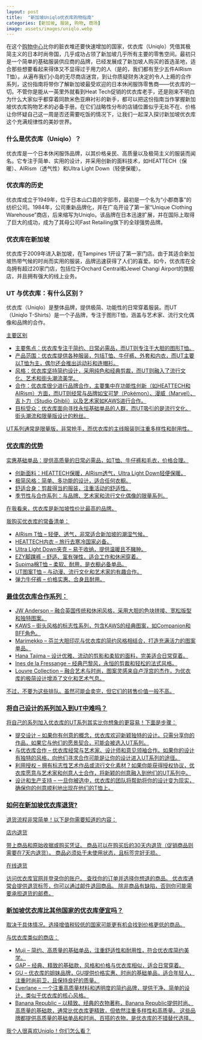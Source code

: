 ```yaml
---
layout: post
title:  "新加坡Uniqlo优衣库购物指南"
categories: [新加坡, 服装, 购物, 商场]
image: assets/images/uniqlo.webp
---
```


在这个[购物中心](https://fromhktosg.github.io/zh/shopping-in-singapore/)比你的脏衣堆还要快速增加的国家，优衣库（Uniqlo）凭借其极简主义的日本时尚帝国，几乎成功占领了新加坡几乎所有主要的零售空间。最初只是一个简单的基础服装供应商的品牌，已经发展成了新加坡人购买的首选圣地，适合那些想要看起来得体又不显得过于用力的人（是的，我们都有至少五件AIRism T恤）。从遍布我们小岛的无尽商店迷宫，到让你质疑财务决定的令人上瘾的合作系列，这份指南将带你了解新加坡最受欢迎的日本休闲服饰零售商——优衣库的一切。不管你是能从一英里外就看到Heat Tech促销的优衣库老手，还是刚来不明白为什么大家似乎都穿着同款米色亚麻衬衫的新手，都可以把这份指南当作掌握新加坡优衣库购物艺术的必备手册。在它们战略性分布的店铺位置似乎无处不在、价格让你怀疑自己这一周是否还需要吃饭的情况下，让我们一起深入探讨新加坡优衣库这个充满规律性的美妙世界。

### 什么是优衣库（Uniqlo）？

优衣库是一个日本休闲服饰品牌，以其价格亲民、高质量以及极简主义的服装而闻名。它专注于简单、实用的设计，并采用创新的面料技术，如HEATTECH（保暖）、AIRism（透气性）和Ultra Light Down（轻便保暖）。

### 优衣库的历史

优衣库成立于1949年，位于日本山口县的宇部市，最初是一个名为“小郡商事”的纺织公司。1984年，公司重新品牌化，并在广岛开设了第一家“Unique Clothing Warehouse”商店，后来缩写为Uniqlo。该品牌在日本迅速扩展，并在国际上取得了巨大的成功，成为了其母公司Fast Retailing旗下的全球强势品牌。

### 优衣库在新加坡

优衣库于2009年进入新加坡，在Tampines 1开设了第一家门店。由于其适合新加坡热带气候的时尚而实用的服装，品牌迅速获得了人们的喜爱。如今，优衣库在全岛拥有超过20家门店，包括位于Orchard Central和Jewel Changi Airport的旗舰店，并且拥有强大的线上业务。

### UT 与优衣库：有什么区别？

优衣库（Uniqlo）是整体品牌，提供极简、功能性的日常穿着服装。而UT（Uniqlo T-Shirts）是一个子品牌，专注于图形T恤，涵盖与艺术家、流行文化偶像和品牌的合作。

<u>主要区别<u>

+ 主要焦点：优衣库专注于简约、日常必需品，而UT则专注于大胆的图形T恤。
+ 产品范围：优衣库提供各种服装，包括T恤、牛仔裤、外套和内衣，而UT主要以T恤为主，偶尔还会推出运动衫和连帽衫。
+ 风格：优衣库坚持简约设计，采用纯色和经典剪裁，而UT则融入了流行文化、艺术和街头潮流美学。
+ 合作：优衣库很少进行品牌合作，主要集中在功能性创新（如HEATTECH和AIRism）方面，而UT则经常与品牌如宝可梦（Pokémon）、漫威（Marvel）、吉卜力（Studio Ghibli）以及艺术家如KAWS进行合作。
+ 目标受众：优衣库面向寻找永恒基础单品的人群，而UT吸引的是流行文化、街头潮流和限量版设计的粉丝。

UT系列通常是限量版，非常抢手，而优衣库的主线服装则注重多样性和耐用性。

### 优衣库的优势

实惠基础单品：提供高质量的日常必需品，如T恤、牛仔裤和毛衣，价格合理。

+ 创新面料：HEATTECH保暖，AIRism透气，Ultra Light Down轻便保暖。
+ 极简风格：简单、多功能的设计，适合任何衣橱。
+ 舒适合身：剪裁得当的服装，注重活动的舒适性。
+ 季节性与合作系列：与品牌、艺术家和流行文化偶像的限量系列。

在我看来，优衣库是新加坡性价比最高的品牌。

我购买优衣库的常备清单：

+ AIRism T恤 – 轻便、透气，非常适合新加坡的潮湿气候。
+ HEATTECH内衣 – 旅行去寒冷国家必备。
+ Ultra Light Down夹克 – 易于收纳，提供温暖且不臃肿。
+ EZY脚踝裤 – 舒适、富有弹性，适合工作和休闲穿着。
+ Supima棉T恤 – 柔软、耐用，是衣橱必备单品。
+ UT图案T恤 – 与动漫、流行文化和艺术家的有趣合作。
+ 弹力牛仔裤 – 价格实惠、合身且耐用。

### 最佳优衣库合作系列：

+ JW Anderson – 融合英国传统和休闲风格，采用大胆的色块拼接、宽松版型和独特图案。
+ KAWS – 街头风格的标志性系列，包含KAWS的经典图案，如Companion和BFF角色。
+ Marimekko – 芬兰大胆印花与优衣库的简约风格相结合，打造充满活力的图案单品。
+ Hana Tajima – 设计优雅、流动的剪影和柔软的面料，完美适合日常穿着。
+ Ines de la Fressange – 经典巴黎风，永恒的剪裁和轻松的法式风格。
+ Louvre Collection – 融合艺术与时尚，图案灵感来自卢浮宫的杰作，为优衣库的极简设计增添了文化和艺术气息。

不过，不要为这些排队。虽然可能会卖完，但它们的转售价值一般不高。

### 将自己设计的系列加入到UT中难吗？

将自己的系列加入优衣库的UT系列其实比你想象的更容易！下面是步骤：

+ 提交设计 – 如果你有创意的概念，优衣库欢迎新颖独特的设计。只需分享你的作品，如果它与他们的愿景契合，可能会被选入UT系列。
+ 与优衣库合作 – 优衣库经常与艺术家、设计师和意见领袖合作。如果你的设计有独特的风格，向他们寻求合作可能是让你的设计进入UT系列的途径。
+ 利用授权 – 拥有标志性艺术作品或流行文化素材？如果你能获得授权协议，优衣库愿意与艺术家和创意人士合作，将新颖的创意融入到他们的UT系列中。
+ 设计和生产支持 – 一旦你被选中，优衣库的团队将帮助将你的设计变为现实，确保你的创意顺利地出现在他们的T恤上。

### 如何在新加坡优衣库退货?

退货流程非常简单！以下是你需要知道的内容：

<u>店内退货<u>

带上商品和原始收据或购买凭证。
商品可以在购买后的30天内退货（促销商品则需要在7天内退货）。
商品必须处于未使用状态，且标签完好无损。

<u>在线退货<u>

访问优衣库官网并登录你的账户。
查找你的订单并选择你想退的商品。
优衣库通常会提供退货标签，你可以通过邮件退回商品。
除非商品有缺陷，否则你可能需要承担退货的邮费。

### 新加坡优衣库比其他国家的优衣库便宜吗？

取决于具体情况。选择增值税较低的国家可能更有机会找到价格更低的商品。

与优衣库类似的商店：
+ Muji – 简约、高质量的基础单品，注重舒适性和耐用性，符合优衣库简约美学。
+ GAP – 经典、精致的基础款，风格和价格与优衣库相似，适合日常穿着。
+ GU – 优衣库的姐妹品牌，GU提供价格实惠、时尚的基础单品，适合年轻人，注重时尚前卫，且保持良好的质量。
+ Everlane – 一个注重高质量材料和透明度的简约品牌，提供干净、简单的设计，类似于优衣库的核心风格。
+ Banana Republic – 以精致、经典的衣物著称，Banana Republic提供时尚、高质量的基础款，通常比优衣库更精致，但依然注重多样性和高质量。
这些品牌都提供高质量的基础单品和时尚、百搭的衣物，是优衣库的不错替代选择。

我个人很喜欢Uniqlo！你们怎么看？